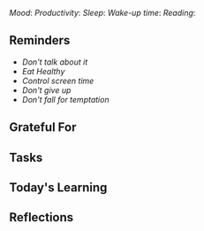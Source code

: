 *Mood*:
*Productivity*:
*Sleep*:
*Wake-up time*:
*Reading*: 

## Reminders
- *Don't talk about it*
- *Eat Healthy*
- *Control screen time*
- *Don't give up*
- *Don't fall for temptation*

## Grateful For 


## Tasks 


## Today's Learning  


## Reflections
